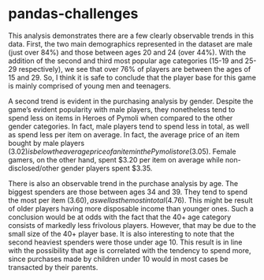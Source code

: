 # pandas-challenges

This analysis demonstrates there are a few clearly observable trends in this data.  First, the two main demographics represented in the dataset are male (just over 84%) and those between ages 20 and 24 (over 44%).  With the addition of the second and third most popular age categories (15-19 and 25-29 respectively), we see that over 76% of players are between the ages of 15 and 29.  So, I think it is safe to conclude that the player base for this game is mainly comprised of young men and teenagers.   

A second trend is evident in the purchasing analysis by gender.  Despite the game’s evident popularity with male players, they nonetheless tend to spend less on items in Heroes of Pymoli when compared to the other gender categories.  In fact, male players tend to spend less in total, as well as spend less per item on average.  In fact, the average price of an item bought by male players ($3.02) is below the average price of an item in the Pymoli store ($3.05).  Female gamers, on the other hand, spent $3.20 per item on average while non-disclosed/other gender players spent $3.35. 

There is also an observable trend in the purchase analysis by age.  The biggest spenders are those between ages 34 and 39.  They tend to spend the most per item ($3.60), as well as the most in total ($4.76).  This might be result of older players having more disposable income than younger ones.  Such a conclusion would be at odds with the fact that the 40+ age category consists of markedly less frivolous players. However, that may be due to the small size of the 40+ player base.  It is also interesting to note that the second heaviest spenders were those under age 10.  This result is in line with the possibility that age is correlated with the tendency to spend more, since purchases made by children under 10 would in most cases be transacted by their parents.   

